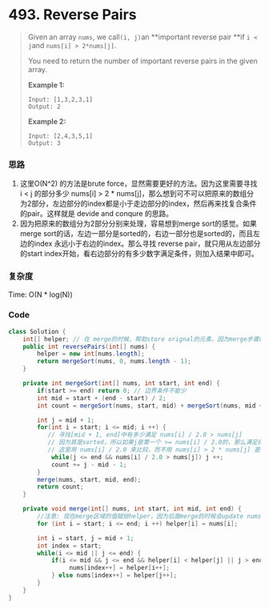 # 493. Reverse Pairs

> Given an array `nums`, we call`(i, j)`an **important reverse pair **if `i < j`and `nums[i] > 2*nums[j]`.
>
> You need to return the number of important reverse pairs in the given array.
>
> **Example 1:**
>
> ```
> Input: [1,3,2,3,1]
> Output: 2
> ```
>
> **Example 2:**
>
> ```
> Input: [2,4,3,5,1]
> Output: 3
> ```

### 思路

1. 这里O\(N^2\) 的方法是brute force，显然需要更好的方法。因为这里需要寻找 i &lt; j 的部分多少 nums\[i\] &gt; 2 \* nums\[j\]，那么想到可不可以把原来的数组分为2部分，左边部分的index都是小于走边部分的index，然后再来找复合条件的pair。这样就是 devide and conqure 的思路。
2. 因为把原来的数组分为2部分分别来处理，容易想到merge sort的感觉。如果merge sort的话，左边一部分是sorted的，右边一部分也是sorted的，而且左边的index 永远小于右边的index。那么寻找 reverse pair，就只用从左边部分的start index开始，看右边部分的有多少数字满足条件，则加入结果中即可。

### 复杂度

Time: O\(N \* log\(N\)\)

### Code

```java
class Solution {
    int[] helper; // 在 merge的时候，帮助store orignal的元素，因为merge步骤的时候会update nums[] 中的元素
    public int reversePairs(int[] nums) {
        helper = new int[nums.length];
        return mergeSort(nums, 0, nums.length - 1);
    }

    private int mergeSort(int[] nums, int start, int end) {
        if(start >= end) return 0; // 边界条件不能少
        int mid = start + (end - start) / 2;
        int count = mergeSort(nums, start, mid) + mergeSort(nums, mid + 1, end);

        int j = mid + 1;
        for(int i = start; i <= mid; i ++) {
           // 寻找[mid + 1, end]中有多少满足 nums[i] / 2.0 > nums[j]
           // 因为其是sorted，所以如果j是第一个 >= nums[i] / 2.0的，那么满足的个数是 j - (mid + 1)
           // 这里用 nums[i] / 2.0 来比较，而不用 nums[i] > 2 * nums[j] 是为了防止 overflow
            while(j <= end && nums[i] / 2.0 > nums[j]) j ++;
            count += j - mid - 1;
        }
        merge(nums, start, mid, end);
        return count;
    }

    private void merge(int[] nums, int start, int mid, int end) {
        //注意: 现在merge区域的值赋给helper，因为后面merge的时候会update nums[]中original的值
        for (int i = start; i <= end; i ++) helper[i] = nums[i];

        int i = start, j = mid + 1;
        int index = start;
        while(i <= mid || j <= end) {
            if(i <= mid && j <= end && helper[i] < helper[j] || j > end) {
                 nums[index++] = helper[i++];
            } else nums[index++] = helper[j++];
        }
    }
}
```



